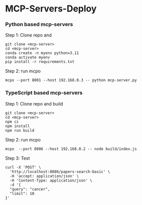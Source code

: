 # MCP-Servers-Deploy

### Python based mcp-servers
Step 1: Clone repo and 
```
git clone <mcp-server>
cd <mcp-server>
conda create -n myenv python=3.11
conda activate myenv
pip install -r requirements.txt
```

Step 2: run mcpo
```
mcpo --port 8001 --host 192.168.0.3 -- python mcp-server.py
```


### TypeScript based mcp-servers


Step 1: Clone repo and build
```
git clone <mcp-server>
cd <mcp-server>
npm ci
npm install
npm run build   
```

Step 2: run mcpo
```
mcpo  --port 8086 --host 192.168.0.2 -- node build/index.js
```


Step 3: Test
```
curl -X 'POST' \
  'http://localhost:8086/papers-search-basic' \
  -H 'accept: application/json' \
  -H 'Content-Type: application/json' \
  -d '{
  "query": "cancer",
  "limit": 10
}'
```

